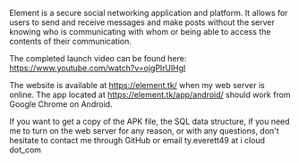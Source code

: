 Element is a secure social networking application and platform.
It allows for users to send and receive messages and make posts
without the server knowing who is communicating with whom or
being able to access the contents of their communication.

The completed launch video can be found here:
https://www.youtube.com/watch?v=ojgPlrUlHgI

The website is available at https://element.tk/ when my web
server is online. The app located at https://element.tk/app/android/
should work from Google Chrome on Android.

If you want to get a copy of the APK file, the SQL data structure,
if you need me to turn on the web server for any reason, or with
any questions, don't hesitate to contact me through GitHub or
email ty.everett49 at i cloud dot_com 
